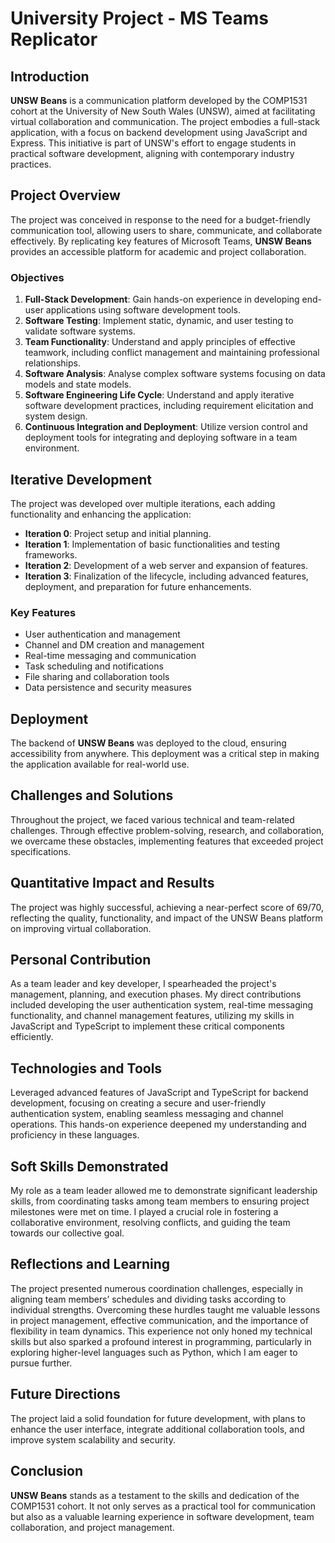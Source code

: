 # University Project - MS Teams Replicator

## Introduction

**UNSW Beans** is a communication platform developed by the COMP1531 cohort at the University of New South Wales (UNSW), aimed at facilitating virtual collaboration and communication. The project embodies a full-stack application, with a focus on backend development using JavaScript and Express. This initiative is part of UNSW's effort to engage students in practical software development, aligning with contemporary industry practices.

## Project Overview

The project was conceived in response to the need for a budget-friendly communication tool, allowing users to share, communicate, and collaborate effectively. By replicating key features of Microsoft Teams, **UNSW Beans** provides an accessible platform for academic and project collaboration.

### Objectives

1. **Full-Stack Development**: Gain hands-on experience in developing end-user applications using software development tools.
2. **Software Testing**: Implement static, dynamic, and user testing to validate software systems.
3. **Team Functionality**: Understand and apply principles of effective teamwork, including conflict management and maintaining professional relationships.
4. **Software Analysis**: Analyse complex software systems focusing on data models and state models.
5. **Software Engineering Life Cycle**: Understand and apply iterative software development practices, including requirement elicitation and system design.
6. **Continuous Integration and Deployment**: Utilize version control and deployment tools for integrating and deploying software in a team environment.

## Iterative Development

The project was developed over multiple iterations, each adding functionality and enhancing the application:

- **Iteration 0**: Project setup and initial planning.
- **Iteration 1**: Implementation of basic functionalities and testing frameworks.
- **Iteration 2**: Development of a web server and expansion of features.
- **Iteration 3**: Finalization of the lifecycle, including advanced features, deployment, and preparation for future enhancements.

### Key Features

- User authentication and management
- Channel and DM creation and management
- Real-time messaging and communication
- Task scheduling and notifications
- File sharing and collaboration tools
- Data persistence and security measures

## Deployment

The backend of **UNSW Beans** was deployed to the cloud, ensuring accessibility from anywhere. This deployment was a critical step in making the application available for real-world use.

## Challenges and Solutions

Throughout the project, we faced various technical and team-related challenges. Through effective problem-solving, research, and collaboration, we overcame these obstacles, implementing features that exceeded project specifications.

## Quantitative Impact and Results

The project was highly successful, achieving a near-perfect score of 69/70, reflecting the quality, functionality, and impact of the UNSW Beans platform on improving virtual collaboration.

## Personal Contribution

As a team leader and key developer, I spearheaded the project's management, planning, and execution phases. My direct contributions included developing the user authentication system, real-time messaging functionality, and channel management features, utilizing my skills in JavaScript and TypeScript to implement these critical components efficiently.

## Technologies and Tools

Leveraged advanced features of JavaScript and TypeScript for backend development, focusing on creating a secure and user-friendly authentication system, enabling seamless messaging and channel operations. This hands-on experience deepened my understanding and proficiency in these languages.

## Soft Skills Demonstrated

My role as a team leader allowed me to demonstrate significant leadership skills, from coordinating tasks among team members to ensuring project milestones were met on time. I played a crucial role in fostering a collaborative environment, resolving conflicts, and guiding the team towards our collective goal.

## Reflections and Learning

The project presented numerous coordination challenges, especially in aligning team members’ schedules and dividing tasks according to individual strengths. Overcoming these hurdles taught me valuable lessons in project management, effective communication, and the importance of flexibility in team dynamics. This experience not only honed my technical skills but also sparked a profound interest in programming, particularly in exploring higher-level languages such as Python, which I am eager to pursue further.

## Future Directions

The project laid a solid foundation for future development, with plans to enhance the user interface, integrate additional collaboration tools, and improve system scalability and security.

## Conclusion

**UNSW Beans** stands as a testament to the skills and dedication of the COMP1531 cohort. It not only serves as a practical tool for communication but also as a valuable learning experience in software development, team collaboration, and project management.
